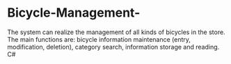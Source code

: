 # Bicycle-Management-
The system can realize the management of all kinds of bicycles in the store. The main functions are: bicycle information maintenance (entry, modification, deletion), category search, information storage and reading.  C#

